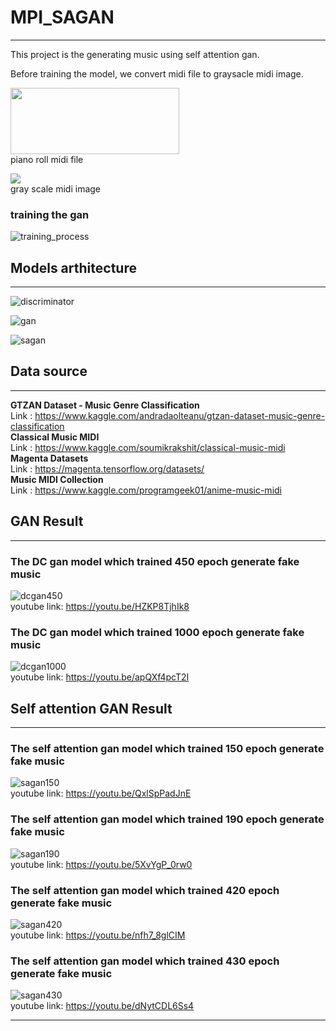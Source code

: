 # MPI_SAGAN
____
This project is the generating music using self attention gan.

Before training the model, we convert midi file to graysacle midi image.

<img src='./piano_roll.png' height="106" width="270"><br>
piano roll midi file <br>

<img src='./midi_img/alb_esp6_Piano_1.png'><br>
gray scale midi image<br> 

### training the gan
![training_process ](./training_process_gif.gif) <br>

## Models arthitecture
___

![discriminator ](./discriminator.JPG) <br>

![gan ](./gan_model_arhitecture.JPG) <br>

![sagan ](./self_attention_gan_model_arhitecture.JPG) <br>

## Data source
___
<strong> GTZAN Dataset - Music Genre Classification</strong> <br>
Link : https://www.kaggle.com/andradaolteanu/gtzan-dataset-music-genre-classification <br>
<strong> Classical Music MIDI</strong> <br>
Link : https://www.kaggle.com/soumikrakshit/classical-music-midi <br>
<strong> Magenta Datasets </strong> <br>
Link : https://magenta.tensorflow.org/datasets/ <br>
<strong> Music MIDI Collection</strong> <br>
Link : https://www.kaggle.com/programgeek01/anime-music-midi

## GAN Result
___

### The DC gan model which trained 450 epoch generate fake music
![dcgan450](./vanilagan450.gif) <br>
youtube link: https://youtu.be/HZKP8TjhIk8

### The DC gan model which trained 1000 epoch generate fake music
![dcgan1000](./valinagan1000.gif) <br>
youtube link: https://youtu.be/apQXf4pcT2I

## Self attention GAN Result
___
### The self attention gan model which trained 150 epoch generate fake music
![sagan150](./sa150_0.gif) <br>
youtube link: https://youtu.be/QxlSpPadJnE

### The self attention gan model which trained 190 epoch generate fake music
![sagan190](./test190_0.gif) <br>
youtube link: https://youtu.be/5XvYgP_0rw0

### The self attention gan model which trained 420 epoch generate fake music
![sagan420](./test420_0.gif) <br>
youtube link: https://youtu.be/nfh7_8glCIM

### The self attention gan model which trained 430 epoch generate fake music
![sagan430](./test430_0.gif) <br>
youtube link: https://youtu.be/dNytCDL6Ss4
___
